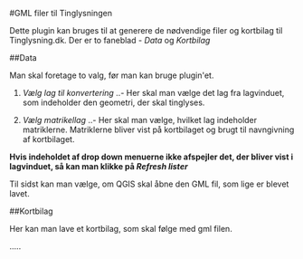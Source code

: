 #GML filer til Tinglysningen

Dette plugin kan bruges til at generere de nødvendige filer og kortbilag til Tinglysning.dk.
Der er to faneblad - *Data* og *Kortbilag*

##Data

Man skal foretage to valg, før man kan bruge plugin'et.

1. *Vælg lag til konvertering*
..- Her skal man vælge det lag fra lagvinduet, som indeholder den geometri, der skal tinglyses.

2. *Vælg matrikellag*
..- Her skal man vælge, hvilket lag indeholder matriklerne. Matriklerne bliver vist på kortbilaget og brugt til navngivning af kortbilaget.

**Hvis indeholdet af drop down menuerne ikke afspejler det, der bliver vist i lagvinduet, så kan man klikke på *Refresh lister***

Til sidst kan man vælge, om QGIS skal åbne den GML fil, som lige er blevet lavet.

##Kortbilag

Her kan man lave et kortbilag, som skal følge med gml filen.

.....